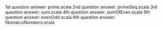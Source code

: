 1st question answer: prime.scala
2nd question answer: primeSeq.scala
3rd question answer: sum.scala
4th question answer: sumOfEven.scala
5th question answer: evenOdd.scala
6th question answer: fibonacciNumbers.scala
